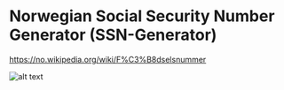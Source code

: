 # Norwegian Social Security Number Generator (SSN-Generator)

https://no.wikipedia.org/wiki/F%C3%B8dselsnummer


![alt text](https://user-images.githubusercontent.com/44413320/53119464-e01a0180-354f-11e9-8796-b1ba5c9a1aa0.JPG)

